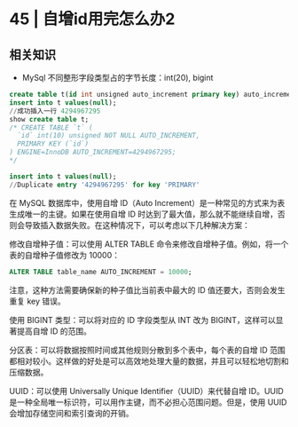 
# 45 | 自增id用完怎么办2

## 相关知识

- MySql 不同整形字段类型占的字节长度：int(20), bigint

```sql
create table t(id int unsigned auto_increment primary key) auto_increment=4294967295;
insert into t values(null);
//成功插入一行 4294967295
show create table t;
/* CREATE TABLE `t` (
  `id` int(10) unsigned NOT NULL AUTO_INCREMENT,
  PRIMARY KEY (`id`)
) ENGINE=InnoDB AUTO_INCREMENT=4294967295;
*/

insert into t values(null);
//Duplicate entry '4294967295' for key 'PRIMARY'

```

在 MySQL 数据库中，使用自增 ID（Auto Increment）是一种常见的方式来为表生成唯一的主键。如果在使用自增 ID 时达到了最大值，那么就不能继续自增，否则会导致插入数据失败。在这种情况下，可以考虑以下几种解决方案：

修改自增种子值：可以使用 ALTER TABLE 命令来修改自增种子值。例如，将一个表的自增种子值修改为 10000：

```sql
ALTER TABLE table_name AUTO_INCREMENT = 10000;
```

注意，这种方法需要确保新的种子值比当前表中最大的 ID 值还要大，否则会发生重复 key 错误。

使用 BIGINT 类型：可以将对应的 ID 字段类型从 INT 改为 BIGINT，这样可以显著提高自增 ID 的范围。

分区表：可以将数据按照时间或其他规则分散到多个表中，每个表的自增 ID 范围都相对较小。这样做的好处是可以高效地处理大量的数据，并且可以轻松地切割和压缩数据。

UUID：可以使用 Universally Unique Identifier（UUID）来代替自增 ID。UUID 是一种全局唯一标识符，可以用作主键，而不必担心范围问题。但是，使用 UUID 会增加存储空间和索引查询的开销。
